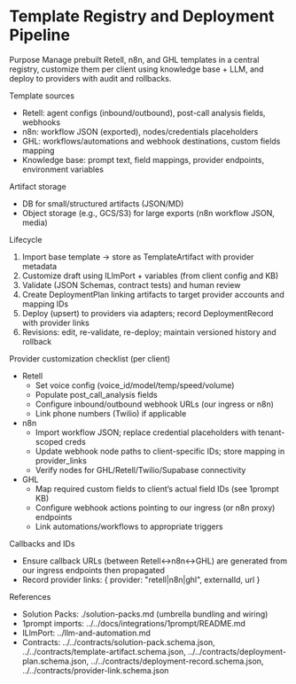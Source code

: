 # Template Registry and Deployment Pipeline

Purpose
Manage prebuilt Retell, n8n, and GHL templates in a central registry, customize them per client using knowledge base + LLM, and deploy to providers with audit and rollbacks.

Template sources
- Retell: agent configs (inbound/outbound), post-call analysis fields, webhooks
- n8n: workflow JSON (exported), nodes/credentials placeholders
- GHL: workflows/automations and webhook destinations, custom fields mapping
- Knowledge base: prompt text, field mappings, provider endpoints, environment variables

Artifact storage
- DB for small/structured artifacts (JSON/MD)
- Object storage (e.g., GCS/S3) for large exports (n8n workflow JSON, media)

Lifecycle
1) Import base template → store as TemplateArtifact with provider metadata
2) Customize draft using ILlmPort + variables (from client config and KB)
3) Validate (JSON Schemas, contract tests) and human review
4) Create DeploymentPlan linking artifacts to target provider accounts and mapping IDs
5) Deploy (upsert) to providers via adapters; record DeploymentRecord with provider links
6) Revisions: edit, re-validate, re-deploy; maintain versioned history and rollback

Provider customization checklist (per client)
- Retell
  - Set voice config (voice_id/model/temp/speed/volume)
  - Populate post_call_analysis fields
  - Configure inbound/outbound webhook URLs (our ingress or n8n)
  - Link phone numbers (Twilio) if applicable
- n8n
  - Import workflow JSON; replace credential placeholders with tenant-scoped creds
  - Update webhook node paths to client-specific IDs; store mapping in provider_links
  - Verify nodes for GHL/Retell/Twilio/Supabase connectivity
- GHL
  - Map required custom fields to client’s actual field IDs (see 1prompt KB)
  - Configure webhook actions pointing to our ingress (or n8n proxy) endpoints
  - Link automations/workflows to appropriate triggers

Callbacks and IDs
- Ensure callback URLs (between Retell↔n8n↔GHL) are generated from our ingress endpoints then propagated
- Record provider links: { provider: "retell|n8n|ghl", externalId, url }

References
- Solution Packs: ./solution-packs.md (umbrella bundling and wiring)
- 1prompt imports: ../../docs/integrations/1prompt/README.md
- ILlmPort: ../llm-and-automation.md
- Contracts: ../../contracts/solution-pack.schema.json, ../../contracts/template-artifact.schema.json, ../../contracts/deployment-plan.schema.json, ../../contracts/deployment-record.schema.json, ../../contracts/provider-link.schema.json
